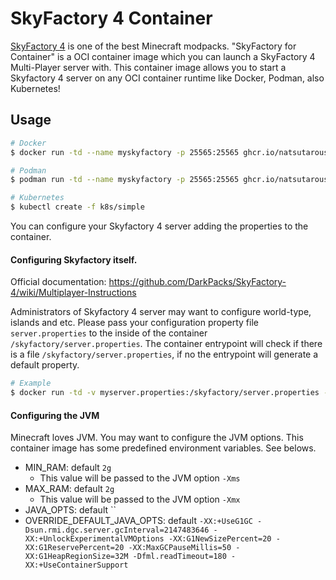 SkyFactory 4 Container
===

[SkyFactory 4](https://www.curseforge.com/minecraft/modpacks/skyfactory-4) is one of the best Minecraft modpacks. "SkyFactory for Container" is a OCI container image which you can launch a SkyFactory 4 Multi-Player server with.
This container image allows you to start a Skyfactory 4 server on any OCI container runtime like Docker, Podman, also Kubernetes!

## Usage

```bash
# Docker
$ docker run -td --name myskyfactory -p 25565:25565 ghcr.io/natsutarous/skyfactory4:4.2.4.latest

# Podman
$ podman run -td --name myskyfactory -p 25565:25565 ghcr.io/natsutarous/skyfactory4:4.2.4.latest

# Kubernetes
$ kubectl create -f k8s/simple
```

You can configure your Skyfactory 4 server adding the properties to the container.

#### Configuring Skyfactory itself.
Official documentation: https://github.com/DarkPacks/SkyFactory-4/wiki/Multiplayer-Instructions

Administrators of Skyfactory 4 server may want to configure world-type, islands and etc. Please pass your configuration property file `server.properties` to the inside of the container `/skyfactory/server.properties`. The container entrypoint will check if there is a file `/skyfactory/server.properties`, if no the entrypoint will generate a default property.

```bash
# Example
$ docker run -td -v myserver.properties:/skyfactory/server.properties -p 25565:25565 ghcr.io/natsutarous/skyfactory4:4.2.4.latest
```

#### Configuring the JVM
Minecraft loves JVM. You may want to configure the JVM options. This container image has some predefined environment variables. See belows.

- MIN_RAM: default `2g`
    - This value will be passed to the JVM option `-Xms`
- MAX_RAM: default `2g`
    - This value will be passed to the JVM option `-Xmx`
- JAVA_OPTS: default ``
- OVERRIDE_DEFAULT_JAVA_OPTS: default `-XX:+UseG1GC -Dsun.rmi.dgc.server.gcInterval=2147483646 -XX:+UnlockExperimentalVMOptions -XX:G1NewSizePercent=20 -XX:G1ReservePercent=20 -XX:MaxGCPauseMillis=50 -XX:G1HeapRegionSize=32M -Dfml.readTimeout=180 -XX:+UseContainerSupport`
